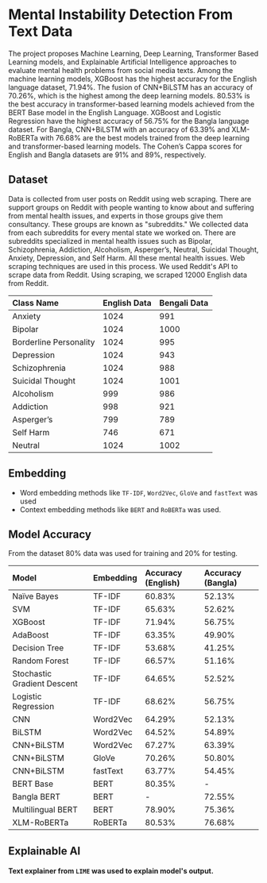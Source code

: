 # Mental Instability Detection From Text Data

The project proposes Machine Learning, Deep Learning, Transformer Based Learning models, and Explainable Artificial Intelligence approaches to evaluate mental health problems from social media texts. Among the machine learning models, XGBoost has the highest accuracy for the English language dataset, 71.94%. The fusion of CNN+BiLSTM has an accuracy of 70.26%, which is the highest among the deep learning models. 80.53% is the best accuracy in transformer-based learning models achieved from the BERT Base model in the English Language. XGBoost and Logistic Regression have the highest accuracy of 56.75% for the Bangla language dataset. For Bangla, CNN+BiLSTM with an accuracy of 63.39% and XLM-RoBERTa with 76.68% are the best models trained from the deep learning and transformer-based learning models. The Cohen’s Cappa scores for English and Bangla datasets are 91% and 89%, respectively.


## Dataset

Data is collected from user posts on Reddit using web scraping. There are support groups on Reddit with people wanting to know about and suffering from mental health issues, and experts in those groups give them consultancy. These groups are known as "subreddits." We collected data from each subreddits for every mental state we worked on. There are subreddits specialized in mental health issues such as Bipolar, Schizophrenia, Addiction, Alcoholism, Asperger’s, Neutral, Suicidal Thought, Anxiety, Depression, and Self Harm. All these mental health issues. Web scraping techniques are used in this process. We used Reddit's API to scrape data from Reddit. Using scraping, we scraped 12000 English data from Reddit.

| **Class Name** | **English Data** | **Bengali Data**
| :-------- | :------- | :------- 
| Anxiety | 1024 | 991
| Bipolar | 1024 | 1000
| Borderline Personality | 1024 | 995
| Depression | 1024 | 943
| Schizophrenia | 1024 | 988
| Suicidal Thought | 1024 | 1001
| Alcoholism | 999 | 986
| Addiction | 998 | 921
| Asperger’s | 799 | 789
| Self Harm | 746 | 671
| Neutral | 1024 | 1002


## Embedding

- Word embedding methods like `TF-IDF`, `Word2Vec`, `GloVe` and `fastText` was used 
- Context embedding methods like `BERT` and `RoBERTa` was used. 


## Model Accuracy

From the dataset 80% data was used for training and 20% for testing.


| **Model** | **Embedding** | **Accuracy (English)** | **Accuracy (Bangla)**
| :-------- | :------- | :-------- | :------- 
| Naïve Bayes | TF-IDF | 60.83% | 52.13%
| SVM | TF-IDF | 65.63% | 52.62%
| XGBoost | TF-IDF | 71.94% | 56.75%
| AdaBoost | TF-IDF | 63.35% | 49.90%
| Decision Tree | TF-IDF | 53.68% | 41.25%
| Random Forest | TF-IDF | 66.57% | 51.16%
| Stochastic Gradient Descent | TF-IDF | 64.65% | 52.52%
| Logistic Regression | TF-IDF | 68.62% | 56.75%
| CNN | Word2Vec | 64.29% | 52.13%
| BiLSTM | Word2Vec | 64.52% | 54.89%
| CNN+BiLSTM | Word2Vec | 67.27% | 63.39%
| CNN+BiLSTM | GloVe | 70.26% | 50.80%
| CNN+BiLSTM | fastText | 63.77% | 54.45%
| BERT Base | BERT | 80.35% | -
| Bangla BERT | BERT | - | 72.55%
| Multilingual BERT | BERT | 78.90% | 75.36%
| XLM-RoBERTa | RoBERTa | 80.53% | 76.68%


## Explainable AI

#### Text explainer from `LIME` was used to explain model's output. 



